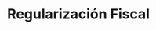 ---
title: "Regularización Fiscal"
description: "Servicio integral para poner al corriente tus obligaciones fiscales pendientes, minimizando el impacto económico mediante análisis de multas, estrategias de pago optimizadas y negociación con autoridades fiscales."
shortDescription: "Ponemos al corriente tus obligaciones fiscales pendientes. Incluye análisis de multas y estrategias de pagos."
icon: "⚖️"
price: 3500
priceNote: "desde"
deliveryTime: "15-30 días hábiles"
badge: "Solución Integral"
featured: true
heroImage: "/images/servicios/regularizacion-fiscal.jpg"
ctaText: "Solicitar Diagnóstico"
ctaUrl: "#contacto"
secondaryCtaText: "Consulta Confidencial"
secondaryCtaUrl: "#contacto"

benefits:
  - title: "Tranquilidad Fiscal"
    description: "Resolvemos tu situación irregular para que puedas operar sin preocupaciones de requerimientos, multas o embargos del SAT."
    icon: "😌"
  - title: "Minimización de Costos"
    description: "Implementamos estrategias legales para reducir al mínimo posible el impacto económico de multas, recargos y actualizaciones."
    icon: "💰"
  - title: "Análisis Profesional"
    description: "Realizamos un diagnóstico detallado de tu situación actual, identificando cada obligación pendiente y su impacto específico."
    icon: "🔍"
  - title: "Plan Personalizado"
    description: "Diseñamos una estrategia a medida según tu capacidad económica, prioridades y plazos disponibles para la regularización."
    icon: "📋"
  - title: "Negociación con Autoridades"
    description: "Contamos con experiencia en acuerdos con autoridades fiscales para obtener las mejores condiciones posibles de regularización."
    icon: "🤝"
  - title: "Solución Definitiva"
    description: "No solo resolvemos lo urgente, sino que implementamos un sistema para evitar futuros incumplimientos."
    icon: "✅"

process:
  - title: "Diagnóstico Fiscal Completo"
    description: "Analizamos exhaustivamente tu historial fiscal para identificar todas las obligaciones pendientes, desde declaraciones omitidas hasta créditos fiscales existentes."
    icon: "🔬"
  - title: "Cuantificación de Adeudos"
    description: "Calculamos el monto total de impuestos, recargos, actualizaciones y posibles multas para dimensionar la situación completa."
    icon: "🧮"
  - title: "Diseño de Estrategia"
    description: "Desarrollamos un plan de regularización que prioriza obligaciones según su urgencia, riesgo y capacidad de pago."
    icon: "📊"
  - title: "Negociación con Autoridades"
    description: "Cuando es posible, gestionamos acuerdos con las autoridades fiscales para obtener facilidades, condonaciones o plazos convenientes."
    icon: "🗣️"
  - title: "Preparación de Declaraciones"
    description: "Elaboramos todas las declaraciones pendientes, asegurándonos de optimizar deducciones y aprovechar beneficios fiscales aplicables."
    icon: "📝"
  - title: "Presentación y Pago"
    description: "Realizamos la presentación formal de declaraciones y el pago de los impuestos adeudados según la estrategia acordada."
    icon: "💳"
  - title: "Obtención de Constancias"
    description: "Tramitamos los comprobantes de cumplimiento que demuestran la regularización efectiva ante el SAT y otras entidades."
    icon: "📜"
  - title: "Implementación Preventiva"
    description: "Establecemos un sistema de control de obligaciones para evitar futuros incumplimientos y mantener tu situación fiscal al corriente."
    icon: "🔄"

requirements:
  - "Identificación oficial vigente del contribuyente o representante legal"
  - "RFC y Constancia de Situación Fiscal (aunque esté desactualizada)"
  - "Contraseña de acceso al portal del SAT (si se cuenta con ella)"
  - "e.firma (antes FIEL) vigente o vencida (si se cuenta con ella)"
  - "Estados de cuenta bancarios de los períodos a regularizar"
  - "Comprobantes de ingresos de los períodos a regularizar"
  - "Facturas y comprobantes de gastos deducibles disponibles"
  - "Declaraciones anteriores presentadas (si existen)"
  - "Notificaciones, requerimientos o créditos fiscales recibidos del SAT"
  - "Información sobre bienes y propiedades (para casos de embargos)"

deliverables:
  - "Informe de diagnóstico fiscal detallado"
  - "Plan estratégico de regularización personalizado"
  - "Acuses de recibo de todas las declaraciones presentadas"
  - "Comprobantes de pago de impuestos y, en su caso, multas"
  - "Constancia de Situación Fiscal actualizada"
  - "Opinión de Cumplimiento positiva (32-D)"
  - "Cancelación de requerimientos y créditos fiscales (cuando aplique)"
  - "Archivo digital con toda la documentación del proceso"
  - "Manual preventivo de cumplimiento de obligaciones futuras"
  - "Calendario fiscal personalizado para evitar reincidencias"

relatedServices:
  - "opinion-cumplimiento-fiscal"
  - "declaracion-anual-personas-fisicas"
  - "cambio-regimen-fiscal"
  - "tramite-efirma-csd"
  - "planeacion-fiscal-estrategica"

faqs:
  - question: "¿Qué consecuencias puedo enfrentar si no regularizo mi situación fiscal?"
    answer: "Las consecuencias van escalando progresivamente: primero recibirás cartas invitación y requerimientos, después se generarán multas por cada obligación incumplida (que pueden ir desde $1,400 hasta el 100% de las contribuciones omitidas). Si persiste el incumplimiento, el SAT puede iniciar el Procedimiento Administrativo de Ejecución (PAE), que incluye embargo de cuentas bancarias, bienes muebles e inmuebles, y negativa de facturación electrónica. En casos graves, podrías enfrentar procedimientos penales por defraudación fiscal. La regularización oportuna evita todas estas consecuencias."
  - question: "¿Es posible negociar una reducción de multas y recargos con el SAT?"
    answer: "Sí, existen diversos mecanismos legales para reducir el impacto económico. El Código Fiscal contempla la reducción de multas (hasta un 100% en primera ocasión para algunas infracciones) si la regularización es espontánea (antes de cualquier notificación del SAT). También existen programas periódicos de condonación parcial y convenios de pago en parcialidades. Nuestra experiencia nos permite identificar y aplicar la mejor estrategia para cada caso particular, logrando reducciones significativas en el costo total de la regularización."
  - question: "¿Cuánto tiempo lleva completar un proceso de regularización fiscal?"
    answer: "El tiempo varía considerablemente según la complejidad de cada caso. Para situaciones sencillas con pocas obligaciones pendientes, podemos lograr la regularización en 15 días. Casos más complejos que involucren múltiples ejercicios fiscales, diferentes impuestos o créditos fiscales ya determinados pueden requerir entre 30 y 60 días. Los casos que implican embargos, procedimientos administrativos avanzados o litigios pueden extenderse hasta 3-6 meses. En la consulta inicial, podremos darte un estimado más preciso según tu situación particular."
  - question: "¿Qué sucede si recibí una carta invitación o un requerimiento del SAT?"
    answer: "Estos documentos indican que el SAT ya detectó inconsistencias en tu cumplimiento fiscal. Las cartas invitación son avisos previos que te dan la oportunidad de regularizarte voluntariamente. Los requerimientos son más formales y tienen plazos estrictos de respuesta (generalmente 6 días hábiles). En ambos casos, debemos actuar con rapidez para: 1) analizar el alcance del requerimiento, 2) preparar la información solicitada, 3) presentar las declaraciones omitidas, y 4) solicitar la cancelación del requerimiento. Ignorar estos documentos solo agrava la situación y aumenta las multas potenciales."
  - question: "¿Puedo regularizarme si tengo varios años sin presentar declaraciones?"
    answer: "Sí, es posible regularizar situaciones fiscales con varios años de incumplimiento. La estrategia variará según cada caso: si el SAT no ha emitido requerimientos, podemos plantear una regularización gradual priorizando los periodos más recientes o aquellos con mayor riesgo. En casos donde ya existen requerimientos, debemos atender primero lo solicitado por la autoridad. En situaciones extremas con múltiples años, podemos implementar estrategias de regularización parcial, concentrándonos inicialmente en los periodos con mayor riesgo o impacto financiero, mientras se trabaja en un plan más extenso para los demás periodos."
  - question: "¿Qué documentos necesito si perdí mi información contable de años anteriores?"
    answer: "La reconstrucción de información contable es un desafío común. Utilizamos diversas fuentes para reconstruir tu historial fiscal: 1) Estados de cuenta bancarios (los bancos pueden proporcionar históricos de hasta 10 años), 2) Facturación electrónica (podemos descargar del portal del SAT tanto facturas emitidas como recibidas), 3) Declaraciones parciales que hayas presentado, 4) Registros en plataformas digitales o marketplaces, y 5) Constancias de retenciones. En casos extremos, podemos trabajar con estimaciones razonables basadas en la información disponible, siempre priorizando tu seguridad legal y minimizando riesgos futuros."
  - question: "¿La regularización implica pagar todos los impuestos pendientes de una sola vez?"
    answer: "No necesariamente. Parte de nuestra estrategia incluye evaluar opciones de pago que se ajusten a tu capacidad económica. El SAT ofrece la posibilidad de solicitar pagos en parcialidades (hasta en 36 meses) para ciertos impuestos, con un pago inicial del 20%. También podemos implementar una regularización gradual, priorizando las obligaciones más urgentes primero. Incluso en casos de créditos fiscales determinados, existen mecanismos de negociación para establecer condiciones de pago favorables. Nuestro objetivo es lograr tu regularización fiscal completa sin comprometer la viabilidad financiera de tu negocio o patrimonio personal."

testimonials:
  - quote: "Después de 3 años sin presentar declaraciones, recibí un embargo precautorio que paralizó mi negocio. Todoconta negoció con el SAT, logró levantar el embargo en tiempo récord y estableció un plan de pagos manejable. Ahora duermo tranquilo."
    author: "Roberto Vázquez"
    position: "Propietario"
    company: "Servicios Logísticos del Centro"
  - quote: "Heredé un negocio con serios problemas fiscales que desconocía. El equipo de Todoconta analizó minuciosamente cada aspecto, priorizó los asuntos más urgentes y diseñó un plan realista que pudimos implementar sin quebrar la empresa. Su experiencia en negociación con el SAT fue invaluable."
    author: "Mariana López"
    position: "Directora General"
    company: "Manufacturera Industrial MLG"
  - quote: "Como profesionista independiente, me sentía abrumado por las obligaciones fiscales que había ignorado por años. La estrategia de regularización progresiva que me propuso Todoconta me permitió resolver mi situación en etapas manejables financieramente. Ahora tengo una opinión positiva del SAT y puedo facturar sin limitaciones."
    author: "Dr. Fernando Gutiérrez"
    position: "Especialista en Traumatología"

seoTitle: "Regularización Fiscal | Solución a Problemas con el SAT, Multas y Requerimientos"
seoDescription: "Servicio integral de regularización fiscal para resolver obligaciones pendientes con el SAT. Minimizamos multas y recargos con estrategias legales personalizadas."
seoKeywords: ["regularización fiscal", "problemas con el SAT", "multas fiscales", "requerimientos SAT", "adeudos fiscales", "obligaciones pendientes", "negociación con SAT", "embargo SAT", "pago de impuestos atrasados", "declaraciones omitidas"]
---